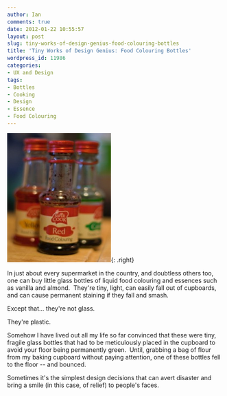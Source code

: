 ```yaml
---
author: Ian
comments: true
date: 2012-01-22 10:55:57
layout: post
slug: tiny-works-of-design-genius-food-colouring-bottles
title: 'Tiny Works of Design Genius: Food Colouring Bottles'
wordpress_id: 11986
categories:
- UX and Design
tags:
- Bottles
- Cooking
- Design
- Essence
- Food Colouring
---
```


![Food Colouring Bottles](/blog/2012/01/IMG_7840-242x300.jpg){: .right}

In just about every supermarket in the country, and doubtless others too, one can buy little glass bottles of liquid food colouring and essences such as vanilla and almond.  They're tiny, light, can easily fall out of cupboards, and can cause permanent staining if they fall and smash.

Except that... they're not glass.

They're plastic.

Somehow I have lived out all my life so far convinced that these were tiny, fragile glass bottles that had to be meticulously placed in the cupboard to avoid your floor being permanently green.  Until, grabbing a bag of flour from my baking cupboard without paying attention, one of these bottles fell to the floor -- and bounced.

Sometimes it's the simplest design decisions that can avert disaster and bring a smile (in this case, of relief) to people's faces.


